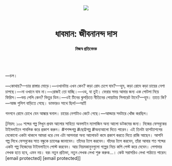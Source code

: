 <div align=center>
<img src=https://images.prothomalo.com/prothomalo-bangla/2021-01/1d75151c-eff9-4e9f-ac28-aebc4618d00f/palo_bangla_og.png />
<br><br>
<h1>ধাবমান: জীবনানন্দ দাস</h1>
<h4>নিজস্ব প্রতিবেদক</h4>
<br><br>
</div>

—চল।

—কোথায়?—চার রাস্তার মোড়ে।—ওখানটায় এখন কেন? কড়া রোদ চেপে যাব?—হুম, কড়া রোদে কড়া চায়ের নেশা চাপছে।—না ওখানে যাব না।—রোজই তো যাচ্ছি।—ওহ, যা তুই। ফেরার সময় আমার জন্য এক পোটলা নিয়ে ফিরিস।—ভয় পেলি কেন? ভিতুর ডিম।—ওই টিনের ঝুপড়িতে নীতিনের পোয়াটায় সিগারেট টানে?—হুম। তাতে কি?—আজ পুলিশ বাড়িতে গেছে। ডাক্তারও সাথে ছিল!—অ্যাঁ!

গনগনে রোদে চোখে যেন আন্ধার ঘনাল। চায়ের নেশাটাও কেটে গেছে।—আড্ডার সবটারে খোঁজ করছিল।

[নিয়ম: ১০০ শব্দের গল্প লিখুন প্রথম আলোর সাহিত্য অনলাইন ম্যাগাজিন অন্য আলো ডটকমের জন্য। নিজের ফেসবুকের টাইমলাইনে পাবলিক করে প্রকাশ করুন। #শশব্দগল্প #ছোট্টগল্প #অন্যআলো দিতে পারেন। এই তিনটা হ্যাশট্যাশগের যেকোনো একটা থাকলে আমরা ধরে নেব এটা আপনারা অন্য আলোডট কমে প্রকাশ করতে দিতে রাজি আছেন। আপনি গল্প লিখে ফেসবুকের সাত বন্ধুকে চ্যালেঞ্জ জানাবেন। তাঁদের ট্যাগ করবেন। যাঁদের ট্যাগ করবেন, তাঁরা আবার শত শব্দের একটা গল্প নিজেদের টাইমলাইনে পোস্ট করবেন। আর নিয়মকানুনগুলো গল্পের নিচে কপি পেস্ট করে দেবেন। পেশাদার লেখক হতে হবে, এমন নয়। বরং নতুন প্রতিভা, নতুন লেখক লেখা শুরু করুক...। কেউ সরাসরিও লেখা পাঠাতে পারেন: [email protected] [email protected]]
